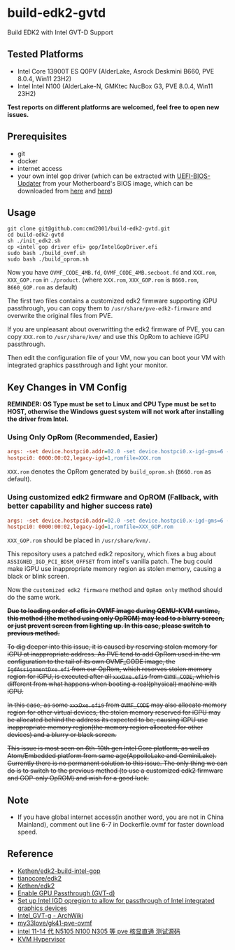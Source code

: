 # build-edk2-gvtd

Build EDK2 with Intel GVT-D Support

## Tested Platforms

- Intel Core 13900T ES Q0PV (AlderLake, Asrock Deskmini B660, PVE 8.0.4, Win11 23H2)
- Intel Intel N100 (AlderLake-N, GMKtec NucBox G3, PVE 8.0.4, Win11 23H2)

**Test reports on different platforms are welcomed, feel free to open new issues.**

## Prerequisites

- git
- docker
- internet access
- your own intel gop driver (which can be extracted with [UEFI-BIOS-Updater](https://winraid.level1techs.com/t/tool-guide-news-uefi-bios-updater-ubu/30357) from your Motherboard's BIOS image, which can be downloaded from [here](https://mega.nz/folder/lLg2GLrA#SnZZd0WjHkULFHg7FESm8g) and [here](https://1drv.ms/u/s!AjMjdZ6bIhRQhIpKHjgH7RBQcwtb2A?e=HyM9oP))

## Usage

```shell
git clone git@github.com:cmd2001/build-edk2-gvtd.git
cd build-edk2-gvtd
sh ./init_edk2.sh
cp <intel gop driver efi> gop/IntelGopDriver.efi
sudo bash ./build_ovmf.sh
sudo bash ./build_oprom.sh
```

Now you have `OVMF_CODE_4MB.fd`, `OVMF_CODE_4MB.secboot.fd` and `XXX.rom`, `XXX_GOP.rom` in `./product`. (where `XXX.rom`, `XXX_GOP.rom` is `B660.rom`, `B660_GOP.rom` as default)

The first two files contains a customized edk2 firmware supporting iGPU passthrough, you can copy them to `/usr/share/pve-edk2-firmware` and overwrite the original files from PVE.

If you are unpleasant about overwritting the edk2 firmware of PVE, you can copy `XXX.rom` to `/usr/share/kvm/` and use this OpRom to achieve iGPU passthrough.

Then edit the configuration file of your VM, now you can boot your VM with integrated graphics passthrough and light your monitor.

## Key Changes in VM Config

**REMINDER: OS Type must be set to Linux and CPU Type must be set to HOST, otherwise the Windows guest system will not work after installing the driver from Intel.**

### Using Only OpRom (Recommended, Easier)

```ini
args: -set device.hostpci0.addr=02.0 -set device.hostpci0.x-igd-gms=6 -set device.hostpci0.x-igd-opregion=on
hostpci0: 0000:00:02,legacy-igd=1,romfile=XXX.rom
```

`XXX.rom` denotes the OpRom generated by `build_oprom.sh` (`B660.rom` as default).

### Using customized edk2 firmware and OpROM (Fallback, with better capability and higher success rate)

```ini
args: -set device.hostpci0.addr=02.0 -set device.hostpci0.x-igd-gms=6 -set device.hostpci0.x-igd-opregion=on
hostpci0: 0000:00:02,legacy-igd=1,romfile=XXX_GOP.rom
```

`XXX_GOP.rom` should be placed in `/usr/share/kvm/`.

This repository uses a patched edk2 repository, which fixes a bug about `ASSIGNED_IGD_PCI_BDSM_OFFSET` from intel's vanilla patch. The bug could make iGPU use inappropriate memory region as stolen memory, causing a black or blink screen.

Now the `customized edk2 firmware` method and `OpRom only` method should do the same work.

~~**Due to loading order of efis in OVMF image during QEMU-KVM runtime, this method (the method using only OpROM) may lead to a blurry screen, or just prevent screen from lighting up. In this case, please switch to previous method.**~~

~~To dig deeper into this issue, it is caused by reserving stolen memory for iGPU at inappropriate address. As PVE tend to add OpRom used in the vm configuration to the tail of its own OVMF_CODE image, the `IgdAssignmentDxe.efi` from our OpRom, which reserves stolen memory region for iGPU, is executed after all `xxxDxe.efi`s from `OVMF_CODE`, which is different from what happens when booting a real(physical) machine with iGPU.~~

~~In this case, as some `xxxDxe.efi`s from `OVMF_CODE` may also allocate memory region for other virtual devices, the stolen memory reserved for iGPU may be allocated behind the address its expected to be, causing iGPU use inappropriate memory region(the memory region allocated for other devices) and a blurry or black screen.~~

~~This issue is most seen on 6th-10th gen Intel Core platform, as well as Atom/Embedded platform from same age(AppolloLake and GeminiLake). Currently there is no permanent solution to this issue. The only thing we can do is to switch to the previous method (to use a customized edk2 firmware and GOP-only OpROM) and wish for a good luck.~~

## Note

- If you have global internet access(in another word, you are not in China Mainland), comment out line 6-7 in Dockerfile.ovmf for faster download speed.

## Reference

- [Kethen/edk2-build-intel-gop](https://github.com/Kethen/edk2-build-intel-gop)
- [tianocore/edk2](https://github.com/tianocore/edk2)
- [Kethen/edk2](https://github.com/Kethen/edk2)
- [Enable GPU Passthrough (GVT-d)](https://projectacrn.github.io/latest/tutorials/gpu-passthru.html)
- [Set up Intel IGD opregion to allow for passthrough of Intel integrated graphics devices](https://bugzilla.tianocore.org/show_bug.cgi?id=935)
- [Intel_GVT-g - ArchWiki](https://wiki.archlinux.org/title/Intel_GVT-g)
- [my33love/gk41-pve-ovmf](https://github.com/my33love/gk41-pve-ovmf)
- [intel 11-14 代 N5105 N100 N305 等 pve 核显直通 测试源码](https://www.bilibili.com/read/cv25876083)
- [KVM Hypervisor](https://eci.intel.com/docs/3.1/components/kvm-hypervisor.html?highlight=igd)
